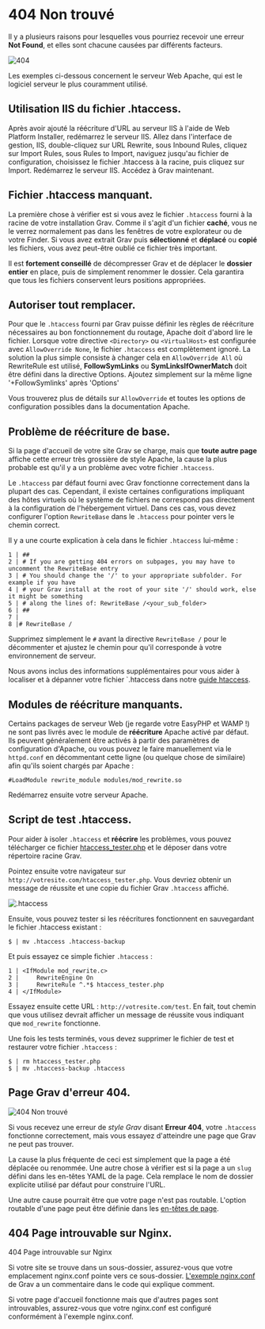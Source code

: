 <h1 class="rem">404 Non trouvé</h1>

Il y a plusieurs raisons pour lesquelles vous pourriez recevoir une erreur **Not Found**, et elles sont chacune causées par différents facteurs.

![404](https://learn.getgrav.org/user/pages/11.troubleshooting/01.page-not-found/404-not-found.png)

<div class = "notice info">
Les exemples ci-dessous concernent le serveur Web Apache, qui est le logiciel serveur le plus couramment utilisé.
</div>

<h2 id="Utilisation IIS du fichier .htaccess">Utilisation IIS du fichier .htaccess.
<a href="#Utilisation IIS du fichier .htaccess" class="toc-anchor after"></a></h2>

Après avoir ajouté la réécriture d'URL au serveur IIS à l'aide de Web Platform Installer, redémarrez le serveur IIS. Allez dans l'interface de gestion, IIS, double-cliquez sur URL Rewrite, sous Inbound Rules, cliquez sur Import Rules, sous Rules to Import, naviguez jusqu'au fichier de configuration, choisissez le fichier .htaccess à la racine, puis cliquez sur Import. Redémarrez le serveur IIS. Accédez à Grav maintenant.

<h2 id="Fichier .htaccess manquant">Fichier .htaccess manquant.
<a href="#Fichier .htaccess manquant" class="toc-anchor after"></a></h2>

La première chose à vérifier est si vous avez le fichier `.htaccess` fourni à la racine de votre installation Grav. Comme il s'agit d'un fichier **caché**, vous ne le verrez normalement pas dans les fenêtres de votre explorateur ou de votre Finder. Si vous avez extrait Grav puis **sélectionné** et **déplacé** ou **copié** les fichiers, vous avez peut-être oublié ce fichier très important.

Il est **fortement conseillé** de décompresser Grav et de déplacer le **dossier entier** en place, puis de simplement renommer le dossier. Cela garantira que tous les fichiers conservent leurs positions appropriées.

<h2 id="Autoriser tout remplacer">Autoriser tout remplacer.
<a href="#Autoriser tout remplacer" class="toc-anchor after"></a></h2>

Pour que le `.htaccess` fourni par Grav puisse définir les règles de réécriture nécessaires au bon fonctionnement du routage, Apache doit d'abord lire le fichier. Lorsque votre directive `<Directory>` ou `<VirtualHost>` est configurée avec `AllowOverride None`, le fichier `.htaccess` est complètement ignoré. La solution la plus simple consiste à changer cela en `AllowOverride All` où RewriteRule est utilisé, **FollowSymLinks** ou **SymLinksIfOwnerMatch** doit être défini dans la directive Options. Ajoutez simplement sur la même ligne '+FollowSymlinks' après 'Options'

Vous trouverez plus de détails sur `AllowOverride` et toutes les options de configuration possibles dans la documentation Apache.

<h2 id="Problème de réécriture de base">Problème de réécriture de base.
<a href="#Problème de réécriture de base" class="toc-anchor after"></a></h2>

Si la page d'accueil de votre site Grav se charge, mais que **toute autre page** affiche cette erreur très grossière de style Apache, la cause la plus probable est qu'il y a un problème avec votre fichier `.htaccess`.

Le `.htaccess` par défaut fourni avec Grav fonctionne correctement dans la plupart des cas. Cependant, il existe certaines configurations impliquant des hôtes virtuels où le système de fichiers ne correspond pas directement à la configuration de l'hébergement virtuel. Dans ces cas, vous devez configurer l'option `RewriteBase` dans le `.htaccess` pour pointer vers le chemin correct.

Il y a une courte explication à cela dans le fichier `.htaccess` lui-même :

```configuration
1 | ##
2 | # If you are getting 404 errors on subpages, you may have to uncomment the RewriteBase entry
3 | # You should change the '/' to your appropriate subfolder. For example if you have
4 | # your Grav install at the root of your site '/' should work, else it might be something
5 | # along the lines of: RewriteBase /<your_sub_folder>
6 | ##
7 |
8 |# RewriteBase /
```

Supprimez simplement le `#` avant la directive `RewriteBase /` pour le décommenter et ajustez le chemin pour qu'il corresponde à votre environnement de serveur.

Nous avons inclus des informations supplémentaires pour vous aider à localiser et à dépanner votre fichier `.htaccess dans notre [guide htaccess](/depannage-htaccess).

<h2 id="Modules de réécriture manquants">Modules de réécriture manquants.
<a href="#Modules de réécriture manquants" class="toc-anchor after"></a></h2>

Certains packages de serveur Web (je regarde votre EasyPHP et WAMP !) ne sont pas livrés avec le module de **réécriture** Apache activé par défaut. Ils peuvent généralement être activés à partir des paramètres de configuration d'Apache, ou vous pouvez le faire manuellement via le `httpd.conf` en décommentant cette ligne (ou quelque chose de similaire) afin qu'ils soient chargés par Apache :

    #LoadModule rewrite_module modules/mod_rewrite.so

Redémarrez ensuite votre serveur Apache.

<h2 id="Script de test .htaccess">Script de test .htaccess.
<a href="#Script de test .htaccess" class="toc-anchor after"></a></h2>

Pour aider à isoler `.htaccess` et **réécrire** les problèmes, vous pouvez télécharger ce fichier [htaccess_tester.php](https://gist.githubusercontent.com/rhukster/a727fb70d9341536d49980d1239bd97e/raw/a3078da16b894ba86f9d000bcfc4850e098199fc/htaccess_tester.php) et le déposer dans votre répertoire racine Grav.

Pointez ensuite votre navigateur sur `http://votresite.com/htaccess_tester.php`. Vous devriez obtenir un message de réussite et une copie du fichier Grav `.htaccess` affiché.

![.htaccess](https://learn.getgrav.org/user/pages/11.troubleshooting/01.page-not-found/htaccess_tester.png)

Ensuite, vous pouvez tester si les réécritures fonctionnent en sauvegardant le fichier .htaccess existant :

    $ | mv .htaccess .htaccess-backup

Et puis essayez ce simple fichier `.htaccess` :

```configuration
1 | <IfModule mod_rewrite.c>
2 |     RewriteEngine On
3 |     RewriteRule ^.*$ htaccess_tester.php
4 | </IfModule>
```

Essayez ensuite cette URL : `http://votresite.com/test`. En fait, tout chemin que vous utilisez devrait afficher un message de réussite vous indiquant que `mod_rewrite` fonctionne.

Une fois les tests terminés, vous devez supprimer le fichier de test et restaurer votre fichier `.htaccess` :

    $ | rm htaccess_tester.php
    $ | mv .htaccess-backup .htaccess

<h2 id="Page Grav d'erreur 404">Page Grav d'erreur 404.
<a href="#Page Grav d'erreur 404" class="toc-anchor after"></a></h2>

![404 Non trouvé](https://learn.getgrav.org/user/pages/11.troubleshooting/01.page-not-found/error-404.png)

Si vous recevez une erreur de *style Grav* disant **Erreur 404**, votre `.htaccess` fonctionne correctement, mais vous essayez d'atteindre une page que Grav ne peut pas trouver.

La cause la plus fréquente de ceci est simplement que la page a été déplacée ou renommée. Une autre chose à vérifier est si la page a un `slug` défini dans les en-têtes YAML de la page. Cela remplace le nom de dossier explicite utilisé par défaut pour construire l'URL.

Une autre cause pourrait être que votre page n'est pas routable. L'option routable d'une page peut être définie dans les [en-têtes de page](/en-tete-frontmatter)</span>.

<h2 id="404 Page introuvable sur Nginx">404 Page introuvable sur Nginx.
<a href="#404 Page introuvable sur Nginx" class="toc-anchor after"></a></h2>404 Page introuvable sur Nginx

Si votre site se trouve dans un sous-dossier, assurez-vous que votre emplacement nginx.conf pointe vers ce sous-dossier. [L'exemple nginx.conf](https://github.com/getgrav/grav/blob/master/webserver-configs/nginx.conf) de Grav a un commentaire dans le code qui explique comment.

Si votre page d'accueil fonctionne mais que d'autres pages sont introuvables, assurez-vous que votre nginx.conf est configuré conformément à l'exemple nginx.conf.


